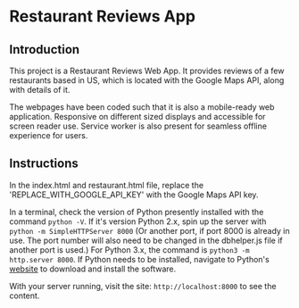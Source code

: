 # Restaurant Reviews App

## Introduction

This project is a Restaurant Reviews Web App. It provides reviews of a few restaurants based in US, which is located with the Google Maps API, along with details of it.

The webpages have been coded such that it is also a mobile-ready web application. Responsive on different sized displays and accessible for screen reader use. Service worker is also present for seamless offline experience for users.

## Instructions

In the index.html and restaurant.html file, replace the 'REPLACE_WITH_GOOGLE_API_KEY' with the Google Maps API key.

In a terminal, check the version of Python presently installed with the command `python -V`. If it's version Python 2.x, spin up the server with `python -m SimpleHTTPServer 8000` (Or another port, if port 8000 is already in use. The port number will also need to be changed in the dbhelper.js file if another port is used.) For Python 3.x, the command is `python3 -m http.server 8000`. If Python needs to be installed, navigate to Python's [website](https://www.python.org/) to download and install the software.

With your server running, visit the site: `http://localhost:8000` to see the content.
